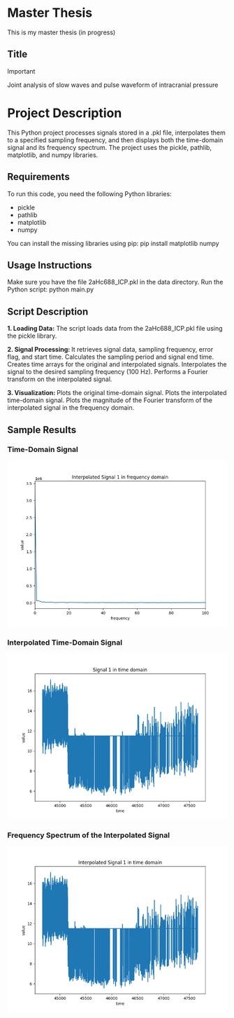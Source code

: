 # Master Thesis
This is my master thesis (in progress)
## Title
> [!IMPORTANT] 
> Joint analysis of slow waves and pulse waveform of intracranial pressure
# Project Description
This Python project processes signals stored in a .pkl file, interpolates them to a specified sampling frequency, and then displays both the time-domain signal and its frequency spectrum. The project uses the pickle, pathlib, matplotlib, and numpy libraries.

## Requirements
To run this code, you need the following Python libraries:
- pickle
- pathlib
- matplotlib
- numpy

You can install the missing libraries using pip:
    pip install matplotlib numpy

## Usage Instructions
Make sure you have the file 2aHc688_ICP.pkl in the data directory.
Run the Python script:
    python main.py

## Script Description
<strong>1.  Loading Data:</strong>
The script loads data from the 2aHc688_ICP.pkl file using the pickle library.

<strong> 2. Signal Processing: </strong>
It retrieves signal data, sampling frequency, error flag, and start time.
Calculates the sampling period and signal end time.
Creates time arrays for the original and interpolated signals.
Interpolates the signal to the desired sampling frequency (100 Hz).
Performs a Fourier transform on the interpolated signal.

<strong> 3. Visualization: </strong> 
Plots the original time-domain signal.
Plots the interpolated time-domain signal.
Plots the magnitude of the Fourier transform of the interpolated signal in the frequency domain.

## Sample Results

### <strong> Time-Domain Signal</strong>
![fft](./img/fft.png)

### <strong> Interpolated Time-Domain Signal </strong>
![Figure_1](./img/Figure_1.png)

### <strong> Frequency Spectrum of the Interpolated Signal </strong>
![Figure_2](./img/Figure_2.png)
